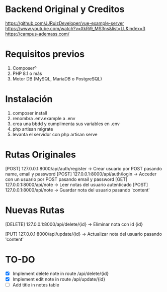 # Backend Original y Creditos
https://github.com/JJRuizDeveloper/vue-example-server
https://www.youtube.com/watch?v=XkRi9_MS3ns&list=LL&index=3
https://campus-ademass.com/
# Requisitos previos
1. Composerº
2. PHP 8.1 o más
3. Motor DB (MySQL, MariaDB o PostgreSQL)

# Instalación

1. composer install
2. renombra .env.example a .env
3. crea una bbdd y cumplimenta sus variables en .env
4. php artisan migrate
5. levanta el servidor con php artisan serve


# Rutas Originales

[POST] 127.0.0.1:8000/api/auth/register    -> Crear usuario por POST pasando name, email y password
[POST] 127.0.0.1:8000/api/auth/login    -> Acceder con un usuario por POST pasando email y password
[GET] 127.0.0.1:8000/api/note          -> Leer notas del usuario autenticado
[POST] 127.0.0.1:8000/api/note          -> Guardar nota del usuario pasando 'content'

# Nuevas Rutas
[DELETE] 127.0.0.1:8000/api/delete/{id}      -> Eliminar nota con id {id}

[PUT] 127.0.0.1:8000/api/update/{id}          -> Actualizar nota del usuario pasando 'content'

# TO-DO
- [x] Implement delete note in route /api/delete/{id} 
- [x] Implement edit note in route /api/update/{id} 
- [ ] Add title in notes table